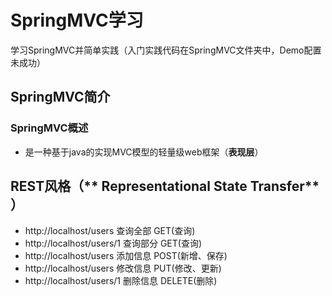 # SpringMVC学习
学习SpringMVC并简单实践（入门实践代码在SpringMVC文件夹中，Demo配置未成功）
## SpringMVC简介
### SpringMVC概述
* 是一种基于java的实现MVC模型的轻量级web框架（**表现层**）
## REST风格（** Representational State Transfer** ）
* http://localhost/users       查询全部 GET(查询)
* http://localhost/users/1     查询部分 GET(查询)
* http://localhost/users       添加信息 POST(新增、保存)
* http://localhost/users       修改信息 PUT(修改、更新)
* http://localhost/users/1     删除信息 DELETE(删除)
